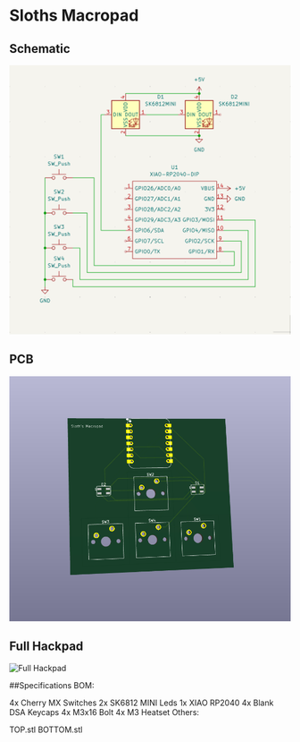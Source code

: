 # Sloths Macropad

## Schematic
![Schematic](Schematic.png)

## PCB
![PCB](PCB.png)

## Full Hackpad
![Full Hackpad](full_hackpad.png)

##Specifications
BOM:

4x Cherry MX Switches
2x SK6812 MINI Leds
1x XIAO RP2040
4x Blank DSA Keycaps
4x M3x16 Bolt
4x M3 Heatset
Others:
 
TOP.stl
BOTTOM.stl